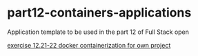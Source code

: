 # part12-containers-applications
Application template to be used in the part 12 of Full Stack open

[exercise 12.21-22 docker containerization for own project](https://github.com/yumoL/phonebook_docker)
